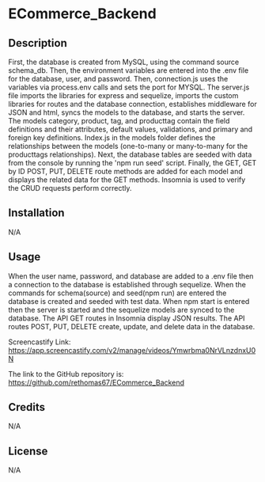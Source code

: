 # ECommerce_Backend

## Description

First, the database is created from MySQL, using the command source schema_db. Then, the environment variables are entered into the .env file for the database, user, and password. Then, connection.js uses the variables via process.env calls and sets the port for MYSQL. The server.js file imports the libraries for express and sequelize, imports the custom libraries for routes and the database connection, establishes middleware for JSON and html, syncs the models to the database, and starts the server. The models category, product, tag, and producttag contain the field definitions and their attributes, default values, validations, and primary and foreign key definitions. Index.js in the models folder defines the relationships between the models (one-to-many or many-to-many for the producttags relationships). Next, the database tables are seeded with data from the console by running the 'npm run seed' script. Finally, the GET, GET by ID POST, PUT, DELETE route methods are added for each model and displays the related data for the GET methods.
Insomnia is used to verify the CRUD requests perform correctly.

## Installation

N/A

## Usage

When the user name, password, and database are added to a .env file then a connection to the database is established through sequelize. When the commands for schema(source) and seed(npm run) are entered the database is created and seeded with test data. When npm start is entered then the server is started and the sequelize models are synced to the database. The API GET routes in Insomnia display JSON results. The API routes POST, PUT, DELETE create, update, and delete data in the database.

Screencastify Link:
https://app.screencastify.com/v2/manage/videos/Ymwrbma0NrVLnzdnxU0N

The link to the GitHub repository is:
https://github.com/rethomas67/ECommerce_Backend

## Credits

N/A

## License

N/A

